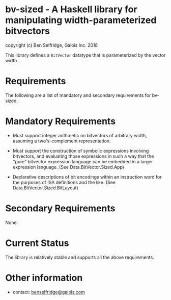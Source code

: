 bv-sized - A Haskell library for manipulating width-parameterized bitvectors
===

copyright (c) Ben Selfridge, Galois Inc. 2018

This library defines a `BitVector` datatype that is parameterized by the vector
width.

Requirements
===

The following are a list of mandatory and secondary requirements for bv-sized.

Mandatory Requirements
===

- Must support integer arithmetic on bitvectors of arbitrary width, assuming a
  two's-complement representation.

- Must support the construction of symbolic expressions involving bitvectors,
  and evaluating those expressions in such a way that the "pure" bitvector
  expression language can be embedded in a larger expression language. (See
  Data.BitVector.Sized.App)

- Declarative descriptions of bit encodings within an instruction word for the
  purposes of ISA definitions and the like. (See Data.BitVector.Sized.BitLayout)

Secondary Requirements
===

None.

Current Status
===

The library is relatively stable and supports all the above requirements.

Other information
===

* contact: benselfridge@galois.com
